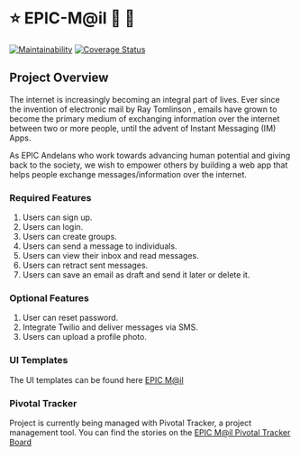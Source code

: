 # :star: EPIC-M@il :e-mail: :postbox:
[![Maintainability](https://api.codeclimate.com/v1/badges/aa33b93685257e38c4c0/maintainability)](https://codeclimate.com/github/ebenezermakinde/EPIC-Mail/maintainability)
[![Coverage Status](https://coveralls.io/repos/github/ebenezermakinde/EPIC-Mail/badge.svg?branch=develop)](https://coveralls.io/github/ebenezermakinde/EPIC-Mail?branch=develop)

## Project Overview
The internet is increasingly becoming an integral part of lives. Ever since the invention of electronic mail by Ray Tomlinson , emails have grown to become the primary medium of exchanging information over the internet between two or more people, until the advent of Instant Messaging (IM) Apps.

As EPIC Andelans who work towards advancing human potential and giving back to the society, we wish to empower others by building a web app that helps people exchange messages/information over the internet.

### Required Features
1. Users can sign up.
2. Users can login.
3. Users can create groups.
4. Users can send a message to individuals.
5. Users can view their inbox and read messages.
6. Users can retract sent messages.
7. Users can save an email as draft and send it later or delete it.

### Optional Features
1. User can reset password.
2. Integrate Twilio and deliver messages via SMS.
3. Users can upload a profile photo.

### UI Templates
The UI templates can be found here [EPIC M@il](https://ebenezermakinde.github.io/EPIC-Mail/UI)


### Pivotal Tracker

Project is currently being managed with Pivotal Tracker, a project management tool. You can find the stories on the [EPIC M@il Pivotal Tracker Board](https://www.pivotaltracker.com/n/projects/2314369)